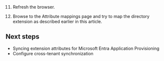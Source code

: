 11. Refresh the browser.

12. Browse to the Attribute mappings page and try to map the directory extension as described earlier in this article.

## Next steps

- Syncing extension attributes for Microsoft Entra Application Provisioning
- Configure cross-tenant synchronization